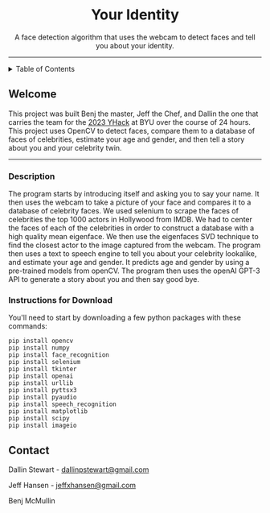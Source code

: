 <a name="readme-top"></a>

<div align="center">
    <h1 align="center">Your Identity</h1>
    <p align="center">
        A face detection algorithm that uses the webcam to detect faces and 
        tell you about your identity.
    </p>
</div>

<hr>

<!-- TABLE OF CONTENTS -->
<details>
  <summary>Table of Contents</summary>
  <ol>
    <li><a href="#welcome">Welcome</a></li>
    <li><a href="#description">Description</a></li>
    <li><a href="#instructions">Instructions for Download</a></li>
    <li><a href="#contact">Contact</a></li>
  </ol>
</details>


<!-- Welcome -->
## Welcome

This project was built Benj the master, Jeff the Chef, and Dallin the one that carries the team 
for the <a href='https://acm.byu.edu/'>2023 YHack</a> at BYU over the course of 24 hours. This project uses OpenCV to detect faces, 
compare them to a database of faces of celebrities, estimate your age and gender, and then tell
a story about you and your celebrity twin.

<hr>

### Description
The program starts by introducing itself and asking you to say your name. It then uses the webcam 
to take a picture of your face and compares it to a database of celebrity faces. We used selenium 
to scrape the faces of celebrities the top 1000 actors in Hollywood from IMDB. We had to center 
the faces of each of the celebrities in order to construct a database with a high quality mean 
eigenface. We then use the eigenfaces SVD technique to find the closest actor to the image captured 
from the webcam. The program then uses a text to speech engine to tell you about your celebrity 
lookalike, and estimate your age and gender. It predicts age and gender by using a pre-trained 
models from openCV. The program then uses the openAI GPT-3 API to generate a story about you and then 
say good bye.

### Instructions for Download
You'll need to start by downloading a few python packages with these commands:
```
pip install opencv
pip install numpy
pip install face_recognition
pip install selenium
pip install tkinter
pip install openai
pip install urllib
pip install pyttsx3
pip install pyaudio
pip install speech_recognition
pip install matplotlib
pip install scipy
pip install imageio
```

<!-- CONTACT -->
## Contact

Dallin Stewart - dallinpstewart@gmail.com

Jeff Hansen - jeffxhansen@gmail.com

Benj McMullin